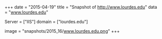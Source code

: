 
+++
date = "2015-04-19"
title = "Snapshot of http://www.lourdes.edu"
data = "www.lourdes.edu"

Server = ["IIS"]
domain = ["lourdes.edu"]

  image = "snapshots/2015_16/www.lourdes.edu.png"
+++
#
